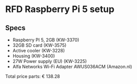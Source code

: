 # RFD Raspberry Pi 5 setup

## Specs

* Raspberry PI 5, 2GB (KW-3370)
* 32GB SD card (KW-3575)
* Active cooler (KW-3228)
* Housing (KW-3400)
* 27W Power supply (EU) (KW-3225)
* Alfa Networks Wi-Fi Adapter AWUS036ACM (Amazon.nl)

Total price parts: € 138.28
